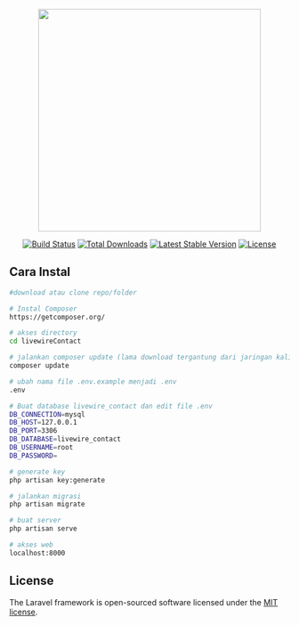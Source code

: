 <p align="center"><img src="https://res.cloudinary.com/dtfbvvkyp/image/upload/v1566331377/laravel-logolockup-cmyk-red.svg" width="400"></p>

<p align="center">
<a href="https://travis-ci.org/laravel/framework"><img src="https://travis-ci.org/laravel/framework.svg" alt="Build Status"></a>
<a href="https://packagist.org/packages/laravel/framework"><img src="https://poser.pugx.org/laravel/framework/d/total.svg" alt="Total Downloads"></a>
<a href="https://packagist.org/packages/laravel/framework"><img src="https://poser.pugx.org/laravel/framework/v/stable.svg" alt="Latest Stable Version"></a>
<a href="https://packagist.org/packages/laravel/framework"><img src="https://poser.pugx.org/laravel/framework/license.svg" alt="License"></a>
</p>



## Cara Instal

```bash
#download atau clone repo/folder

# Instal Composer 
https://getcomposer.org/

# akses directory
cd livewireContact

# jalankan composer update (lama download tergantung dari jaringan kalian)
composer update

# ubah nama file .env.example menjadi .env
.env

# Buat database livewire_contact dan edit file .env
DB_CONNECTION=mysql
DB_HOST=127.0.0.1
DB_PORT=3306
DB_DATABASE=livewire_contact
DB_USERNAME=root
DB_PASSWORD=

# generate key
php artisan key:generate

# jalankan migrasi
php artisan migrate

# buat server
php artisan serve

# akses web
localhost:8000

```


## License

The Laravel framework is open-sourced software licensed under the [MIT license](https://opensource.org/licenses/MIT).
